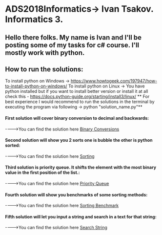 # ADS2018Informatics-> Ivan Tsakov. Informatics 3. 

## Hello there folks. My name is Ivan and I'll be posting some of my tasks for c# course. I'll mostly work with python. 

## How to run the solutions:
To install python on Windows -> <https://www.howtogeek.com/197947/how-to-install-python-on-windows/>
To install python on Linux -> You have python installed but if you want to install better version or install it at all check this - <https://docs.python-guide.org/starting/install3/linux/>
** For best experience I would recommend to run the solutions in the terminal by executing the program via following -> python "solution_name.py"**


#### First solution will cover binary conversion to decimal and backwards:
---->You can find the solution here [Binary Conversions](https://github.com/IvanTsakov/ADS2018Informatics/blob/master/IvanTsakov_1601261018/binaryAlgorithm/binaryAlgorithm.py) 

#### Second solution will show you 2 sorts one is bubble the other is python sorted:
---->You can find the solution here [Sorting](https://github.com/IvanTsakov/ADS2018Informatics/tree/master/IvanTsakov_1601261018/Sorting)

#### Third solution is priority queue. It shifts the element with the most binary value in the first position of the list.:
---->You can find the solution here [Priority Queue](https://github.com/IvanTsakov/ADS2018Informatics/tree/master/IvanTsakov_1601261018/PriorityQueue)

#### Fourth solution will show you benchmarks of some sorting methods:
---->You can find the solution here [Sorting Benchmark](https://github.com/IvanTsakov/ADS2018Informatics/tree/master/IvanTsakov_1601261018/SortingBenchmark)

#### Fifth solution will let you input a string and search in a text for that string:
---->You can find the solution here [Search String](https://github.com/IvanTsakov/ADS2018Informatics/tree/master/IvanTsakov_1601261018/SearchString)